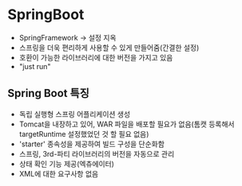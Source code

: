 # SpringBoot

* SpringFramework -> 설정 지옥
* 스프링을 더욱 편리하게 사용할 수 있게 만들어줌(간결한 설정)
* 호환이 가능한 라이브러리에 대한 버전을 가지고 있음
* "just run"

## Spring Boot 특징
* 독립 실행형 스프링 어플리케이션 생성
* Tomcat을 내장하고 있어, WAR 파일을 배포할 필요가 없음(톰캣 등록해서 targetRuntime 설정했었던 것 할 필요 없음)
* 'starter' 종속성을 제공하여 빌드 구성을 단순화함
* 스프링, 3rd-파티 라이브러리의 버전을 자동으로 관리
* 상태 확인 기능 제공(엑츄에이터)
* XML에 대한 요구사항 없음

